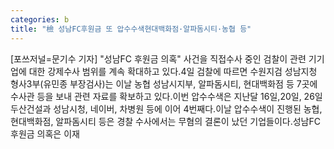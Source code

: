 ```yaml
---
categories: b
title: "檢 성남FC후원금 또 압수수색현대백화점·알파돔시티·농협 등"
---
```

[포쓰저널=문기수 기자] "성남FC 후원금 의혹" 사건을 직접수사 중인 검찰이 관련 기기업에 대한 강제수사 범위를 계속 확대하고 있다.4일 검찰에 따르면 수원지검 성남지청 형사3부(유민종 부장검사)는 이날 농협 성남시지부, 알파돔시티, 현대백화점 등 7곳에 수사관 등을 보내 관련 자료를 확보하고 있다.이번 압수수색은 지난달 16일,20일, 26일 두산건설과 성남시청, 네이버, 차병원 등에 이어 4번째다.이날 압수수색이 진행된 농협, 현대백화점, 알파돔시티 등은 경찰 수사에서는 무혐의 결론이 났던 기업들이다.성남FC후원금 의혹은 이재